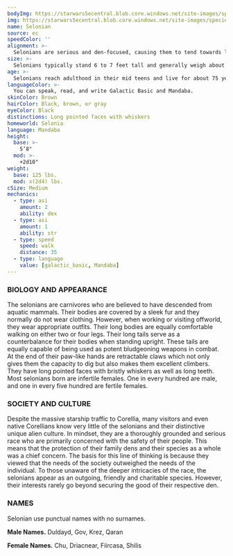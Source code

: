 ```yaml
---
bodyImg: https://starwars5ecentral.blob.core.windows.net/site-images/species/species_Selonian.png
img: https://starwars5ecentral.blob.core.windows.net/site-images/species/species_Selonian.png
name: Selonian
source: ec
speedColor: ''
alignment: >-
  Selonians are serious and den-focused, causing them to tend towards lawful balanced, though there are exceptions.
size: >-
  Selonians typically stand 6 to 7 feet tall and generally weigh about 180 lbs. Regardless of your position in that range, your size is Medium.
age: >-
  Selonians reach adulthood in their mid teens and live for about 75 years.
languageColor: >-
  You can speak, read, and write Galactic Basic and Mandaba. 
skinColor: Brown
hairColor: Black, brown, or gray
eyeColor: Black
distinctions: Long pointed faces with whiskers
homeworld: Selonia
language: Mandaba
height:
  base: >-
    5’8"
  mod: >-
    +2d10"
weight:
  base: 125 lbs.
  mod: x(2d4) lbs.
cSize: Medium
mechanics:
  - type: asi
    amount: 2
    ability: dex
  - type: asi
    amount: 1
    ability: str
  - type: speed
    speed: walk
    distance: 35
  - type: language
    value: [galactic_basic, Mandaba]
---
```

### BIOLOGY AND APPEARANCE
The selonians are carnivores who are believed to have descended from aquatic mammals. Their bodies are covered by a sleek fur and they normally do not wear clothing. However, when working or visiting offworld, they wear appropriate outfits. Their long bodies are equally comfortable walking on either two or four legs. Their long tails serve as a counterbalance for their bodies when standing upright. These tails are equally capable of being used as potent bludgeoning weapons in combat. At the end of their paw-like hands are retractable claws which not only gives them the capacity to dig but also makes them excellent climbers. They have long pointed faces with bristly whiskers as well as long teeth. Most selonians born are infertile females. One in every hundred are male, and one in every five hundred are fertile females.

### SOCIETY AND CULTURE
Despite the massive starship traffic to Corellia, many visitors and even native Corellians know very little of the selonians and their distinctive unique alien culture. In mindset, they are a thoroughly grounded and serious race who are primarily concerned with the safety of their people. This means that the protection of their family dens and their species as a whole was a chief concern. The basis for this line of thinking is because they viewed that the needs of the society outweighed the needs of the individual. To those unaware of the deeper intricacies of the race, the selonians appear as an outgoing, friendly and charitable species. However, their interests rarely go beyond securing the good of their respective den.

### NAMES
Selonian use punctual names with no surnames.

__Male Names.__ Duldayd, Gov, Krez, Qaran

__Female Names.__ Chu, Driacnear, Fiircasa, Shilis



    